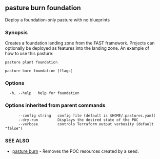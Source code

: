 ## pasture burn foundation

Deploy a foundation-only pasture with no blueprints

### Synopsis

Creates a foundation landing zone from the FAST framework.
Projects can optionally be deployed as features into the landing zone. An
example of how to use this pasture:
	
	pasture plant foundation

```
pasture burn foundation [flags]
```

### Options

```
  -h, --help   help for foundation
```

### Options inherited from parent commands

```
      --config string   config file (default is $HOME/.pastures.yaml)
      --dry-run         Displays the desired state of the POC
      --verbose         controls Terraform output verbosity (default "false")
```

### SEE ALSO

* [pasture burn](pasture_burn.md)	 - Removes the POC resources created by a seed.
